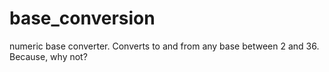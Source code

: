 # base_conversion
numeric base converter. Converts to and from any base between 2 and 36. Because, why not?

